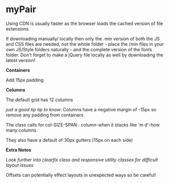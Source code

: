 # myPair

Using CDN is usually faster as the browser loads the cached version of file extensions

If downloading manually/ locally then only the .min version of both the JS and CSS files are needed, not the whole folder - place the /min files  in your own JS/Style folders naturally - and the complete version of the fonts folder. Don't forget to make a jQuery file locally as well by downloading the latest version!

__Containers__

Add 15px padding

__Columns__

The default grid has 12 columns

*just a good tip tip to know*: Columns have a negative margin of -15px so remove any padding from containers

The class calls for col-SIZE-SPAN : column-when it stacks like 'm d'-how many columns

They also have a default of 30px gutters (15px on each side)



__Extra Notes__

*Look further into clearfix class and responsive utility classes for difficult layout issues*

Offsets can potentially effect layouts in unexpected ways so be careful!

